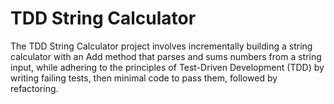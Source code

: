 <!-- 
This README describes the package. If you publish this package to pub.dev,
this README's contents appear on the landing page for your package.

For information about how to write a good package README, see the guide for
[writing package pages](https://dart.dev/tools/pub/writing-package-pages). 

For general information about developing packages, see the Dart guide for
[creating packages](https://dart.dev/guides/libraries/create-packages)
and the Flutter guide for
[developing packages and plugins](https://flutter.dev/to/develop-packages). 
-->

# TDD String Calculator

The TDD String Calculator project involves incrementally building a string calculator with an Add method that parses and sums numbers from a string input, while adhering to the principles of Test-Driven Development (TDD) by writing failing tests, then minimal code to pass them, followed by refactoring.
